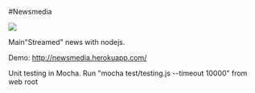 #Newsmedia

![](http://www.4khdwallpapers.com/wp-content/uploads/2014/04/newspaper-wallpaper-4.jpg)

Main"Streamed" news with nodejs. 

Demo: http://newsmedia.herokuapp.com/

Unit testing in Mocha.  Run "mocha test/testing.js --timeout 10000" from web root
